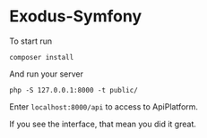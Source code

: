 # Exodus-Symfony

To start run

`composer install`

And run your server

`php -S 127.0.0.1:8000 -t public/`

Enter `localhost:8000/api` to access to ApiPlatform.

If you see the interface, that mean you did it great.
